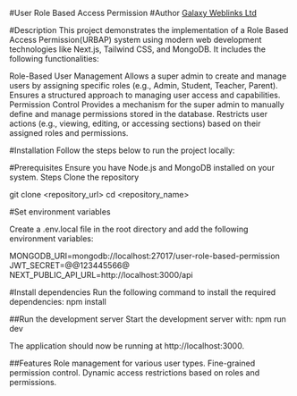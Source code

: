 #User Role Based Access Permission
#Author
[Galaxy Weblinks Ltd](https://www.galaxyweblinks.com/)

#Description
This project demonstrates the implementation of a Role Based Access Permission(URBAP) system using modern web development technologies like Next.js, Tailwind CSS, and MongoDB. It includes the following functionalities:

Role-Based User Management
Allows a super admin to create and manage users by assigning specific roles (e.g., Admin, Student, Teacher, Parent).
Ensures a structured approach to managing user access and capabilities.
Permission Control
Provides a mechanism for the super admin to manually define and manage permissions stored in the database.
Restricts user actions (e.g., viewing, editing, or accessing sections) based on their assigned roles and permissions.

#Installation
Follow the steps below to run the project locally:

#Prerequisites
Ensure you have Node.js and MongoDB installed on your system.
Steps
Clone the repository

git clone <repository_url>
cd <repository_name>

#Set environment variables

Create a .env.local file in the root directory and add the following environment variables:

MONGODB_URI=mongodb://localhost:27017/user-role-based-permission
JWT_SECRET=@@123445566@
NEXT_PUBLIC_API_URL=http://localhost:3000/api

#Install dependencies
Run the following command to install the required dependencies:
npm install

##Run the development server
Start the development server with:
npm run dev

The application should now be running at http://localhost:3000.

##Features
Role management for various user types.
Fine-grained permission control.
Dynamic access restrictions based on roles and permissions.

